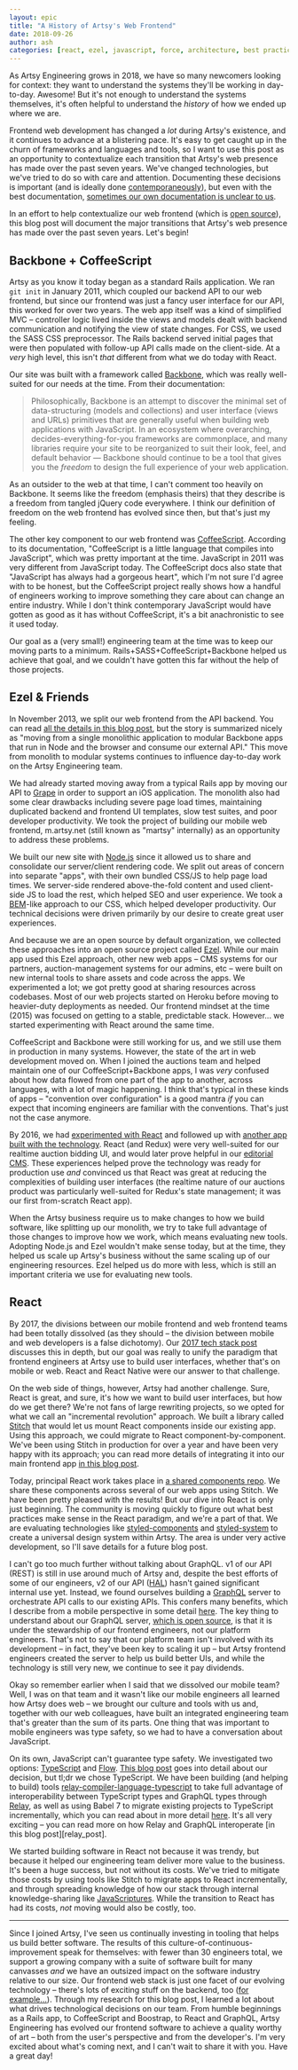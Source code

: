 ```yaml
---
layout: epic
title: "A History of Artsy's Web Frontend"
date: 2018-09-26
author: ash
categories: [react, ezel, javascript, force, architecture, best practices]
---
```


As Artsy Engineering grows in 2018, we have so many newcomers looking for context: they want to understand the
systems they'll be working in day-to-day. Awesome! But it's not enough to understand the systems themselves, it's
often helpful to understand the _history_ of how we ended up where we are.

Frontend web development has changed a _lot_ during Artsy's existence, and it continues to advance at a blistering
pace. It's easy to get caught up in the churn of frameworks and languages and tools, so I want to use this post as
an opportunity to contextualize each transition that Artsy's web presence has made over the past seven years. We've
changed technologies, but we've tried to do so with care and attention. Documenting these decisions is important
(and is ideally done [contemporaneously][]), but even with the best documentation, [sometimes our own documentation
is unclear to us][github_convo].

In an effort to help contextualize our web frontend (which is [open source][force]), this blog post will document
the major transitions that Artsy's web presence has made over the past seven years. Let's begin!

<!-- more -->

## Backbone + CoffeeScript

Artsy as you know it today began as a standard Rails application. We ran `git init` in January 2011, which coupled
our backend API to our web frontend, but since our frontend was just a fancy user interface for our API, this
worked for over two years. The web app itself was a kind of simplified MVC – controller logic lived inside the
views and models dealt with backend communication and notifying the view of state changes. For CSS, we used the
SASS CSS preprocessor. The Rails backend served initial pages that were then populated with follow-up API calls
made on the client-side. At a _very_ high level, this isn't _that_ different from what we do today with React.

Our site was built with a framework called [Backbone][], which was really well-suited for our needs at the time.
From their documentation:

> Philosophically, Backbone is an attempt to discover the minimal set of data-structuring (models and collections)
> and user interface (views and URLs) primitives that are generally useful when building web applications with
> JavaScript. In an ecosystem where overarching, decides-everything-for-you frameworks are commonplace, and many
> libraries require your site to be reorganized to suit their look, feel, and default behavior — Backbone should
> continue to be a tool that gives you the _freedom_ to design the full experience of your web application.

As an outsider to the web at that time, I can't comment too heavily on Backbone. It seems like the freedom
(emphasis theirs) that they describe is a freedom from tangled jQuery code everywhere. I think our definition of
freedom on the web frontend has evolved since then, but that's just my feeling.

The other key component to our web frontend was [CoffeeScript][]. According to its documentation, "CoffeeScript is
a little language that compiles into JavaScript", which was pretty important at the time. JavaScript in 2011 was
very different from JavaScript today. The CoffeeScript docs also state that "JavaScript has always had a gorgeous
heart", which I'm not sure I'd agree with to be honest, but the CoffeeScript project really shows how a handful of
engineers working to improve something they care about can change an entire industry. While I don't think
contemporary JavaScript would have gotten as good as it has without CoffeeScript, it's a bit anachronistic to see
it used today.

Our goal as a (very small!) engineering team at the time was to keep our moving parts to a minimum.
Rails+SASS+CoffeeScript+Backbone helped us achieve that goal, and we couldn't have gotten this far without the help
of those projects.

## Ezel & Friends

In November 2013, we split our web frontend from the API backend. You can read
[all the details in this blog post](2013_review), but the story is summarized nicely as "moving from a single
monolithic application to modular Backbone apps that run in Node and the browser and consume our external API."
This move from monolith to modular systems continues to influence day-to-day work on the Artsy Engineering team.

We had already started moving away from a typical Rails app by moving our API to [Grape][] in order to support an
iOS application. The monolith also had some clear drawbacks including severe page load times, maintaining
duplicated backend and frontend UI templates, slow test suites, and poor developer productivity. We took the
project of building our mobile web frontend, m.artsy.net (still known as "martsy" internally) as an opportunity to
address these problems.

We built our new site with [Node.js][node] since it allowed us to share and consolidate our server/client rendering
code. We split out areas of concern into separate "apps", with their own bundled CSS/JS to help page load times. We
server-side rendered above-the-fold content and used client-side JS to load the rest, which helped SEO and user
experience. We took a [BEM][]-like approach to our CSS, which helped developer productivity. Our technical
decisions were driven primarily by our desire to create great user experiences.

And because we are an open source by default organization, we collected these approaches into an open source
project called [Ezel][]. While our main app used this Ezel approach, other new web apps – CMS systems for our
partners, auction-management systems for our admins, etc – were built on new internal tools to share assets and
code across the apps. We experimented a lot; we got pretty good at sharing resources across codebases. Most of our
web projects started on Heroku before moving to heavier-duty deployments as needed. Our frontend mindset at the
time (2015) was focused on getting to a stable, predictable stack. However... we started experimenting with React
around the same time.

CoffeeScript and Backbone were still working for us, and we still use them in production in many systems. However,
the state of the art in web development moved on. When I joined the auctions team and helped maintain one of our
CoffeeScript+Backbone apps, I was _very_ confused about how data flowed from one part of the app to another, across
languages, with a lot of magic happening. I think that's typical in these kinds of apps – "convention over
configuration" is a good mantra _if_ you can expect that incoming engineers are familiar with the conventions.
That's just not the case anymore.

By 2016, we had [experimented with React][helix] and followed up with [another app built with the
technology][auctions]. React (and Redux) were very well-suited for our realtime auction bidding UI, and would later
prove helpful in our [editorial CMS][positron]. These experiences helped prove the technology was ready for
production use _and_ convinced us that React was great at reducing the complexities of building user interfaces
(the realtime nature of our auctions product was particularly well-suited for Redux's state management; it was our
first from-scratch React app).

When the Artsy business require us to make changes to how we build software, like splitting up our monolith, we try
to take full advantage of those changes to improve how we work, which means evaluating new tools. Adopting Node.js
and Ezel wouldn't make sense today, but at the time, they helped us scale up Artsy's business without the same
scaling up of our engineering resources. Ezel helped us do more with less, which is still an important criteria we
use for evaluating new tools.

## React

By 2017, the divisions between our mobile frontend and web frontend teams had been totally dissolved (as they
should – the division between mobile and web developers is a false dichotomy). Our [2017 tech stack
post][2017_review] discusses this in depth, but our goal was really to unify the paradigm that frontend engineers
at Artsy use to build user interfaces, whether that's on mobile or web. React and React Native were our answer to
that challenge.

On the web side of things, however, Artsy had another challenge. Sure, React is great, and sure, it's how we want
to build user interfaces, but how do we get there? We're not fans of large rewriting projects, so we opted for what
we call an "incremental revolution" approach. We built a library called [Stitch][] that would let us mount React
components inside our existing app. Using this approach, we could migrate to React component-by-component. We've
been using Stitch in production for over a year and have been very happy with its approach; you can read more
details of integrating it into our main frontend app [in this blog post][force_modern].

Today, principal React work takes place in [a shared components repo][reaction]. We share these components across
several of our web apps using Stitch. We have been pretty pleased with the results! But our dive into React is only
just beginning. The community is moving quickly to figure out what best practices make sense in the React paradigm,
and we're a part of that. We are evaluating technologies like [styled-components][] and [styled-system][] to create
a universal design system within Artsy. The area is under very active development, so I'll save details for a
future blog post.

I can't go too much further without talking about GraphQL. v1 of our API (REST) is still in use around much of
Artsy and, despite the best efforts of some of our engineers, v2 of our API ([HAL][]) hasn't gained significant
internal use yet. Instead, we found ourselves building a [GraphQL][] server to orchestrate API calls to our
existing APIs. This confers many benefits, which I describe from a mobile perspective in some detail [here][moya].
The key thing to understand about our GraphQL server, [which is open source][metaphysics], is that it is under the
stewardship of our frontend engineers, not our platform engineers. That's not to say that our platform team isn't
involved with its development – in fact, they've been key to scaling it up – but Artsy frontend engineers created
the server to help us build better UIs, and while the technology is still very new, we continue to see it pay
dividends.

Okay so remember earlier when I said that we dissolved our mobile team? Well, I was on that team and it wasn't like
our mobile engineers all learned how Artsy does web – we brought our culture and tools with us and, together with
our web colleagues, have built an integrated engineering team that's greater than the sum of its parts. One thing
that was important to mobile engineers was type safety, so we had to have a conversation about JavaScript.

On its own, JavaScript can't guarantee type safety. We investigated two options: [TypeScript][] and [Flow][]. [This
blog post][fe_js] goes into detail about our decision, but tl;dr we chose TypeScript. We have been building (and
helping to build) tools [relay-compiler-language-typescript][rclt] to take full advantage of interoperability
between TypeScript types and GraphQL types through [Relay][], as well as using Babel 7 to migrate existing projects
to TypeScript incrementally, which you can read about in more detail [here][ts_inc]. It's all very exciting – you
can read more on how Relay and GraphQL interoperate [in this blog post][relay_post].

We started building software in React not because it was trendy, but because it helped our engineering team deliver
more value to the business. It's been a huge success, but not without its costs. We've tried to mitigate those
costs by using tools like Stitch to migrate apps to React incrementally, and through spreading knowledge of how our
stack through internal knowledge-sharing like [JavaScriptures][]. While the transition to React has had its costs,
_not_ moving would also be costly, too.

---

Since I joined Artsy, I've seen us continually investing in tooling that helps us build better software. The
results of this culture-of-continuous-improvement speak for themselves: with fewer than 30 engineers total, we
support a growing company with a suite of software built for many canvasses _and_ we have an outsized impact on the
software industry relative to our size. Our frontend web stack is just one facet of our evolving technology –
there's lots of exciting stuff on the backend, too ([for example...][hokusai]). Through my research for this blog
post, I learned a lot about what drives technological decisions on our team. From humble beginnings as a Rails app,
to CoffeeScript and Boostrap, to React and GraphQL, Artsy Engineering has evolved our frontend software to achieve
a quality worthy of art – both from the user's perspective and from the developer's. I'm very excited about what's
coming next, and I can't wait to share it with you. Have a great day!

[force]: https://github.com/artsy/force
[contemporaneously]: https://ashfurrow.com/blog/contemporaneous-blogging/
[github_convo]: https://github.com/artsy/artsy.github.io/pull/489#discussion_r221301472
[backbone]: http://backbonejs.org
[coffeescript]: https://coffeescript.org
[grape]: https://github.com/ruby-grape/grape
[node]: https://github.com/ruby-grape/grape
[bem]: http://getbem.com/introduction/
[ezel]: https://github.com/artsy/ezel
[2013_review]: http://artsy.github.io/blog/2013/11/30/rendering-on-the-server-and-client-in-node-dot-js/
[2017_review]: http://artsy.github.io/blog/2017/04/14/artsy-technology-stack-2017/
[auctions]: http://artsy.github.io/blog/2016/08/09/the-tech-behind-live-auction-integration/
[stitch]: https://github.com/artsy/stitch
[force_modern]: http://artsy.github.io/blog/2017/09/05/Modernizing-Force/
[typescript]: http://artsy.github.io/blog/2017/09/05/Modernizing-Force/
[flow]: https://flow.org
[fe_js]: http://artsy.github.io/blog/2017/02/05/Front-end-JavaScript-at-Artsy-2017/
[rclt]: https://github.com/relay-tools/relay-compiler-language-typescript
[reaction]: https://github.com/artsy/reaction
[styled-components]: https://www.styled-components.com
[styled-system]: https://jxnblk.com/styled-system/
[relay]: https://facebook.github.io/relay/
[hal]: http://stateless.co/hal_specification.html
[graphql]: https://graphql.org
[moya]: https://ashfurrow.com/blog/the-spirit-of-moya/
[metaphysics]: https://github.com/artsy/metaphysics/
[replay_post]: http://artsy.github.io/blog/2018/07/25/Relay-Networking-Deep-Dive/
[hokusai]: https://github.com/artsy/hokusai
[ts_inc]: https://artsy.github.io/blog/2017/11/27/Babel-7-and-TypeScript/
[helix]: http://artsy.github.io/blog/2015/04/08/creating-a-dynamic-single-page-app-for-our-genome-team-using-react/
[positron]: https://github.com/artsy/positron
[javascriptures]: http://artsy.github.io/series/javascriptures/
